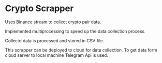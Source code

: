 # Crypto Scrapper

Uses Binance stream to collect crypto pair data.

Implemented multiprocessing to speed up the data collection process.

Collectd data is processed and stored in CSV file.

This scrapper can be deployed to cloud for data collection. To get data form cloud server to local machine Telegram Api is used.
